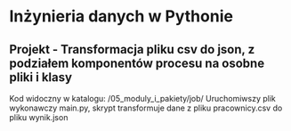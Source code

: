 # Inżynieria danych w Pythonie

##  Projekt - Transformacja pliku csv do json, z podziałem komponentów procesu na osobne pliki i klasy
Kod widoczny w katalogu:
/05_moduly_i_pakiety/job/
Uruchomiwszy plik wykonawczy main.py, skrypt transformuje dane z pliku pracownicy.csv do pliku wynik.json

